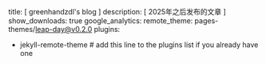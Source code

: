 title: [ greenhandzdl's  blog ]
description: [ 2025年之后发布的文章 ]
show_downloads: true
google_analytics:
remote_theme: pages-themes/leap-day@v0.2.0
plugins:
- jekyll-remote-theme # add this line to the plugins list if you already have one
